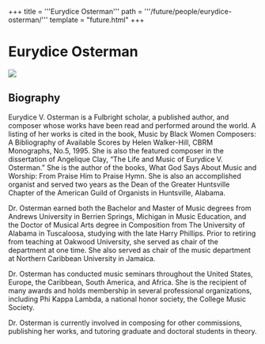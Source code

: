 +++
title = '''Eurydice Osterman'''
path = '''/future/people/eurydice-osterman/'''
template = "future.html"
+++

<h1>Eurydice Osterman</h1>

<img src="https://custom.cvent.com/C3A4539B19F74ABCB6FCE437F6BC0A74/files/event/910aaf2914d44586a56fbd0b3b2c31c0/93a0408a2dcf44c08d04648a619392cd.jpg">
<h2>Biography</h2>
<p>Eurydice V. Osterman is a Fulbright scholar, a published author, and  composer whose works have been read and performed around the world. A listing of her  works is cited in the book, Music by Black Women Composers: A Bibliography of  Available Scores by Helen Walker-Hill, CBRM Monographs, No.5, 1995. She is also the  featured composer in the dissertation of Angelique Clay, “The Life and Music of  Eurydice V. Osterman.” She is the author of the books, What God Says About Music and Worship: From Praise Him to Praise Hymn. She is also an accomplished organist and served two years as the Dean of the Greater Huntsville Chapter of the American  Guild of Organists in Huntsville, 
Alabama. 

Dr. Osterman earned both the Bachelor and Master of Music degrees from  Andrews University in Berrien Springs, Michigan in Music Education, and the Doctor of  Musical Arts degree in Composition from The University of Alabama in Tuscaloosa,  studying with the late Harry Phillips. Prior to retiring from teaching at Oakwood  University, she served as chair of the department at one time. She also served as chair of the music department at Northern Caribbean University in Jamaica. 

Dr. Osterman has conducted music seminars throughout the United States,  Europe, the Caribbean, South America, and Africa. She is the recipient of many awards  and holds membership in several professional organizations, including Phi Kappa  Lambda, a national honor society, the College Music Society. 

Dr. Osterman is currently involved in composing for other commissions, publishing her works, and tutoring graduate and doctoral students in theory.</p>

